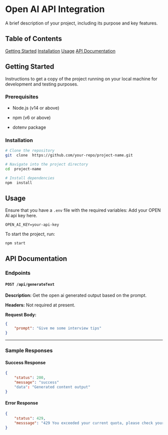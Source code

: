 
# Open AI API Integration

A brief description of your project, including its purpose and key features.
  

## Table of Contents


[Getting Started](#getting-started)
[Installation](#installation)
[Usage](#usage)
[API Documentation](#api-documentation)
  

## Getting Started


Instructions to get a copy of the project running on your local machine for development and testing purposes.

### Prerequisites

- Node.js (v14 or above)

- npm (v6 or above)

- dotenv package


### Installation

```bash
# Clone the repository
git  clone  https://github.com/your-repo/project-name.git

# Navigate into the project directory
cd  project-name

# Install dependencies
npm  install
```

  

## Usage

Ensure that you have a `.env` file with the required variables:
Add your OPEN AI api key here.

```env
OPEN_AI_KEY=your-api-key
```

To start the project, run:
```bash
npm start
```
  

## API Documentation

  

### Endpoints

#### `POST /api/generateText`

**Description:** Get the open ai generated output based on the prompt.

**Headers:** Not required at present.

**Request Body:**

```json
{
	"prompt": "Give me some interview tips"
}
```
---

  

### Sample Responses

#### Success Response

```json
{
	"status": 200,
	"message": "success" 
	"data": "Generated content output"
}
```

#### Error Response


```json
{
	"status": 429,
	"messsage": "429 You exceeded your current quota, please check your plan and billing details."
}
```
